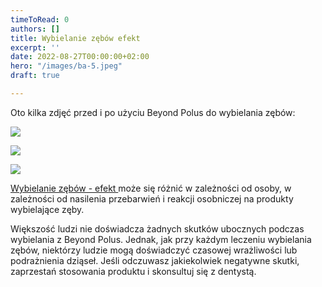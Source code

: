 ```yaml
---
timeToRead: 0
authors: []
title: Wybielanie zębów efekt
excerpt: ''
date: 2022-08-27T00:00:00+02:00
hero: "/images/ba-5.jpeg"
draft: true

---
```

Oto kilka zdjęć przed i po użyciu Beyond Polus do wybielania zębów: 

![](/images/ba-12.jpeg)

![](/images/ba-5.jpeg)

![](/images/ba-15.jpeg)

[Wybielanie zębów - efekt ]()może się różnić w zależności od osoby, w zależności od nasilenia przebarwień i reakcji osobniczej na produkty wybielające zęby. 

Większość ludzi nie doświadcza żadnych skutków ubocznych podczas wybielania z Beyond Polus. Jednak, jak przy każdym leczeniu wybielania zębów, niektórzy ludzie mogą doświadczyć czasowej wrażliwości lub podrażnienia dziąseł. Jeśli odczuwasz jakiekolwiek negatywne skutki, zaprzestań stosowania produktu i skonsultuj się z dentystą.